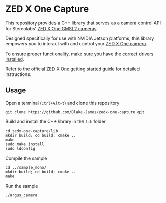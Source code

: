 # ZED X One Capture

This repository provides a C++ library that serves as a camera control API for Stereolabs' [ZED X One GMSL2 cameras](https://www.stereolabs.com/products/zed-x-one). 

Designed specifically for use with NVIDIA Jetson platforms, this library empowers you to interact with and control your [ZED X One camera](https://store.stereolabs.com/en-it/products/zed-x-one). 

To ensure proper functionality, make sure you have the [correct drivers installed](https://www.stereolabs.com/docs/get-started-with-zed-link). 

Refer to the official [ZED X One getting started guide](https://www.stereolabs.com/docs/get-started-with-zed-x-one) for detailed instructions.

## Usage

Open a terminal (`Ctrl+Alt+t`) and clone this repository

```
git clone https://github.com/Blake-James/zedx-one-capture.git
```

Build and install the C++ library in the `lib` folder

```
cd zedx-one-capture/lib
mkdir build; cd build; cmake ..
make
sudo make install
sudo ldconfig
```

Compile the sample

```
cd ../sample_mono/
mkdir build; cd build; cmake ..
make
```

Run the sample

```
./argus_camera
```
